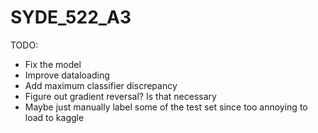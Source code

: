 # SYDE_522_A3

TODO:
* Fix the model
* Improve dataloading
* Add maximum classifier discrepancy
* Figure out gradient reversal? Is that necessary
* Maybe just manually label some of the test set since too annoying to load to kaggle
